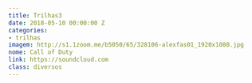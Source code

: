 ```yaml
---
title: Trilhas3
date: 2018-05-10 00:00:00 Z
categories:
- trilhas
imagem: http://s1.1zoom.me/b5050/65/328106-alexfas01_1920x1080.jpg
nome: Call of Duty
link: https://soundcloud.com
class: diversos
---
```


